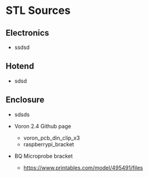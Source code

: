 # STL Sources

## Electronics
- ssdsd

## Hotend
- sdsd

## Enclosure
- sdsds
- Voron 2.4 Github page
  - voron_pcb_din_clip_x3
  - raspberrypi_bracket

- BQ Microprobe bracket
  - https://www.printables.com/model/495491/files
 

